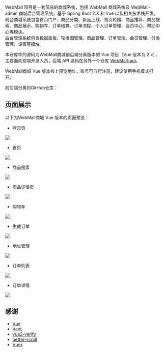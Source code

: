 WebMall 项目是一套简易的商城系统，包括 WebMall 商城系统及 WebMall-admin 商城后台管理系统，基于 Spring Boot 2.X 和 Vue 以及相关技术栈开发。<br>
前台商城系统包含首页门户、商品分类、新品上线、首页轮播、商品推荐、商品搜索、商品展示、购物车、订单结算、订单流程、个人订单管理、会员中心、帮助中心等模块。<br>
后台管理系统包含数据面板、轮播图管理、商品管理、订单管理、会员管理、分类管理、设置等模块。

本仓库中的源码为WebMall商城前后端分离版本的 Vue 项目（Vue 版本为 2.x），主要面向前端开发人员，后端 API 源码在另外一个仓库 [WebMall-api](https://github.com/Kapiushon-HLT/WebMall)。

WebMall商城 Vue 版本线上预览地址，账号可自行注册，建议使用手机模式打开。

前后端分离的GitHub仓库：

## 页面展示

以下为WebMall商城 Vue 版本的页面预览：

- 登录页

![](static-files/登录.png)

- 首页

![](static-files/首页.png)

- 商品搜索

![](static-files/商品搜索.png)

- 商品详情页

![](static-files/详情页.png)

- 购物车

![](static-files/购物车.png)

- 生成订单

![](static-files/生成订单.png)

- 地址管理

![](static-files/地址管理.png)

- 订单列表

![](static-files/订单列表.png)

- 订单详情

![](static-files/订单详情.png)

## 感谢

- [Vue](https://github.com/vuejs/vue)
- [Vant](https://github.com/youzan/vant)
- [vue2-verify](https://github.com/mizuka-wu/vue2-verify)
- [better-scroll](https://github.com/ustbhuangyi/better-scroll)
- [Vuex](https://github.com/vuejs/vuex)

